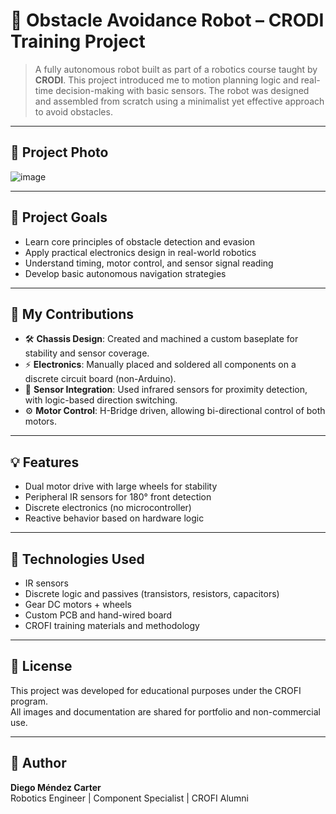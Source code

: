 # 🚗 Obstacle Avoidance Robot – CRODI Training Project

> A fully autonomous robot built as part of a robotics course taught by **CRODI**. This project introduced me to motion planning logic and real-time decision-making with basic sensors. The robot was designed and assembled from scratch using a minimalist yet effective approach to avoid obstacles.

---

## 📸 Project Photo
![image](https://github.com/user-attachments/assets/a29bb5a2-5ea9-40a2-a7e1-3accfdd24146)

---

## 🎯 Project Goals

- Learn core principles of obstacle detection and evasion
- Apply practical electronics design in real-world robotics
- Understand timing, motor control, and sensor signal reading
- Develop basic autonomous navigation strategies

---

## 🧠 My Contributions

- 🛠️ **Chassis Design**: Created and machined a custom baseplate for stability and sensor coverage.
- ⚡ **Electronics**: Manually placed and soldered all components on a discrete circuit board (non-Arduino).
- 🔌 **Sensor Integration**: Used infrared sensors for proximity detection, with logic-based direction switching.
- ⚙️ **Motor Control**: H-Bridge driven, allowing bi-directional control of both motors.

---

## 💡 Features

- Dual motor drive with large wheels for stability
- Peripheral IR sensors for 180° front detection
- Discrete electronics (no microcontroller)
- Reactive behavior based on hardware logic

---

## 🧰 Technologies Used

- IR sensors
- Discrete logic and passives (transistors, resistors, capacitors)
- Gear DC motors + wheels
- Custom PCB and hand-wired board
- CROFI training materials and methodology

---

## 📜 License

This project was developed for educational purposes under the CROFI program.  
All images and documentation are shared for portfolio and non-commercial use.

---

## 👤 Author

**Diego Méndez Carter**  
Robotics Engineer | Component Specialist | CROFI Alumni  



